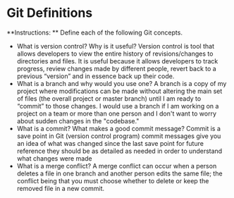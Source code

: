# Git Definitions

**Instructions: ** Define each of the following Git concepts.

* What is version control?  Why is it useful?
Version control is tool that allows developers to view the entire history of revisions/changes to directories and files. It is useful because it allows developers to track progress, review changes made by different people, revert back to a previous “version” and in essence back up their code.
* What is a branch and why would you use one?
A branch is a copy of my project where modifications can be made without altering the main set of files (the overall project or master branch) until I am ready to “commit” to those changes. I would use a branch if I am working on a project on a team or more than one person and I don't want to worry about sudden changes in the "codebase."
* What is a commit? What makes a good commit message?
Commit is a save point in Git (version control program) commit messages give you an idea of what was changed since the last save point for future reference they should be as detailed as needed in order to understand what changes were made
* What is a merge conflict?
A merge conflict can occur when a person deletes a file in one branch and another person edits the same file; the conflict being that you must choose whether to delete or keep the removed file in a new commit.